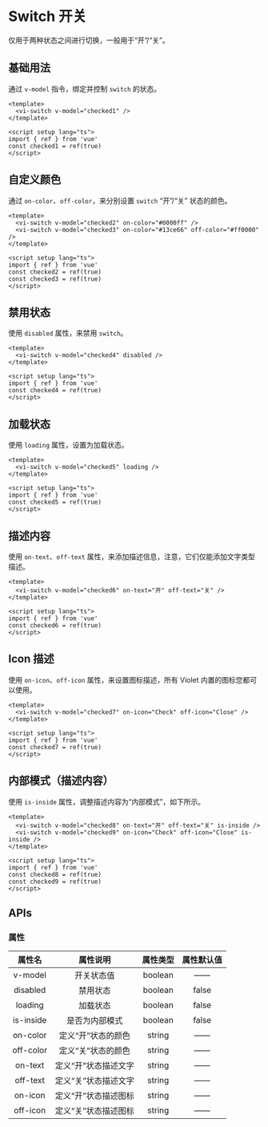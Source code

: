 <script setup lang="ts">
import { ref } from 'vue'

const checked1 = ref(true)
const checked2 = ref(true)
const checked3 = ref(true)
const checked4 = ref(true)
const checked5 = ref(true)
const checked6 = ref(true)
const checked7 = ref(true)
const checked8 = ref(true)
const checked9 = ref(true)
</script>

# Switch 开关

仅用于两种状态之间进行切换，一般用于“开”/“关”。

## 基础用法

通过 `v-model` 指令，绑定并控制 `switch` 的状态。

<div class="examples">
  <vi-switch v-model="checked1" />
</div>

```vue
<template>
  <vi-switch v-model="checked1" />
</template>

<script setup lang="ts">
import { ref } from 'vue'
const checked1 = ref(true)
</script>
```

## 自定义颜色

通过 `on-color`、`off-color`，来分别设置 `switch` “开”/“关” 状态的颜色。

<div class="examples">
  <vi-row>
    <vi-switch v-model="checked2" on-color="#0000ff" />
    <vi-switch v-model="checked3" on-color="#13ce66" off-color="#ff0000" />
  </vi-row>
</div>

```vue
<template>
  <vi-switch v-model="checked2" on-color="#0000ff" />
  <vi-switch v-model="checked3" on-color="#13ce66" off-color="#ff0000" />
</template>

<script setup lang="ts">
import { ref } from 'vue'
const checked2 = ref(true)
const checked3 = ref(true)
</script>
```

## 禁用状态

使用 `disabled` 属性，来禁用 `switch`。

<div class="examples">
  <vi-switch v-model="checked4" disabled />
</div>

```vue
<template>
  <vi-switch v-model="checked4" disabled />
</template>

<script setup lang="ts">
import { ref } from 'vue'
const checked4 = ref(true)
</script>
```

## 加载状态

使用 `loading` 属性，设置为加载状态。

<div class="examples">
  <vi-switch v-model="checked5" loading />
</div>

```vue
<template>
  <vi-switch v-model="checked5" loading />
</template>

<script setup lang="ts">
import { ref } from 'vue'
const checked5 = ref(true)
</script>
```

## 描述内容

使用 `on-text`、`off-text` 属性，来添加描述信息，注意，它们仅能添加文字类型描述。

<div class="examples">
  <vi-switch v-model="checked6" on-text="开" off-text="关" />
</div>

```vue
<template>
  <vi-switch v-model="checked6" on-text="开" off-text="关" />
</template>

<script setup lang="ts">
import { ref } from 'vue'
const checked6 = ref(true)
</script>
```

## Icon 描述

使用 `on-icon`、`off-icon` 属性，来设置图标描述，所有 Violet 内置的图标您都可以使用。

<div class="examples">
  <vi-switch v-model="checked7" on-icon="Check" off-icon="Close" />
</div>

```vue
<template>
  <vi-switch v-model="checked7" on-icon="Check" off-icon="Close" />
</template>

<script setup lang="ts">
import { ref } from 'vue'
const checked7 = ref(true)
</script>
```

## 内部模式（描述内容）

使用 `is-inside` 属性，调整描述内容为“内部模式”，如下所示。

<div class="examples">
  <vi-row>
    <vi-switch v-model="checked8" on-text="开" off-text="关" is-inside />
    <vi-switch v-model="checked9" on-icon="Check" off-icon="Close" is-inside />
  </vi-row>
</div>

```vue
<template>
  <vi-switch v-model="checked8" on-text="开" off-text="关" is-inside />
  <vi-switch v-model="checked9" on-icon="Check" off-icon="Close" is-inside />
</template>

<script setup lang="ts">
import { ref } from 'vue'
const checked8 = ref(true)
const checked9 = ref(true)
</script>
```

## APIs

### 属性

| 属性名 | 属性说明 | 属性类型 | 属性默认值 |
| :---: | :---: | :---: | :---: |
| v-model | 开关状态值 | boolean | —— |
| disabled | 禁用状态 | boolean | false |
| loading | 加载状态 | boolean | false |
| is-inside | 是否为内部模式 | boolean | false |
| on-color | 定义“开”状态的颜色 | string | —— |
| off-color | 定义“关”状态的颜色 | string | —— |
| on-text | 定义“开”状态描述文字 | string | —— |
| off-text | 定义“关”状态描述文字 | string | —— |
| on-icon | 定义“开”状态描述图标 | string | —— |
| off-icon | 定义“关”状态描述图标 | string | —— |